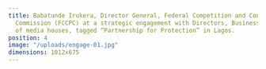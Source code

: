 ```yaml
---
title: Babatunde Irukera, Director General, Federal Competition and Consumer Protection
  Commission (FCCPC) at a strategic engagement with Directors, Business and News Editors
  of media houses, tagged “Partnership for Protection” in Lagos.
position: 4
image: "/uploads/engage-01.jpg"
dimensions: 1012x675
---
```


